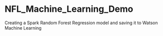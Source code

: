 # NFL_Machine_Learning_Demo

Creating a Spark Random Forest Regression model and saving it to Watson Machine Learning
